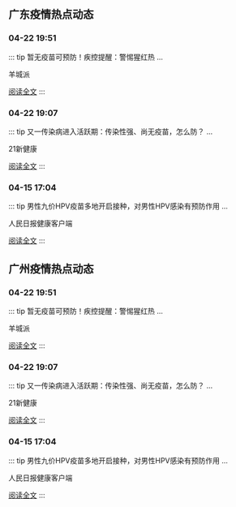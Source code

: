
## 广东疫情热点动态

  
### 04-22 19:51
::: tip 暂无疫苗可预防！疾控提醒：警惕猩红热
...

羊城派

[阅读全文](https://view.inews.qq.com/a/20250422A08JYV00?uid=101705948131&chlid=_qqnews_custom_search_pictext)
:::

### 04-22 19:07
::: tip 又一传染病进入活跃期：传染性强、尚无疫苗，怎么防？
...

21新健康

[阅读全文](https://view.inews.qq.com/a/20250422A0897T00?uid=101705948131&chlid=_qqnews_custom_search_pictext)
:::

### 04-15 17:04
::: tip 男性九价HPV疫苗多地开启接种，对男性HPV感染有预防作用
...

人民日报健康客户端

[阅读全文](https://view.inews.qq.com/a/20250415A070RQ00?uid=101705948131&chlid=_qqnews_custom_search_pictext)
:::


## 广州疫情热点动态

  
### 04-22 19:51
::: tip 暂无疫苗可预防！疾控提醒：警惕猩红热
...

羊城派

[阅读全文](https://view.inews.qq.com/a/20250422A08JYV00?uid=101705948131&chlid=_qqnews_custom_search_pictext)
:::

### 04-22 19:07
::: tip 又一传染病进入活跃期：传染性强、尚无疫苗，怎么防？
...

21新健康

[阅读全文](https://view.inews.qq.com/a/20250422A0897T00?uid=101705948131&chlid=_qqnews_custom_search_pictext)
:::

### 04-15 17:04
::: tip 男性九价HPV疫苗多地开启接种，对男性HPV感染有预防作用
...

人民日报健康客户端

[阅读全文](https://view.inews.qq.com/a/20250415A070RQ00?uid=101705948131&chlid=_qqnews_custom_search_pictext)
:::

